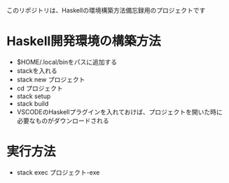 このリポジトリは、Haskellの環境構築方法備忘録用のプロジェクトです
# Haskell開発環境の構築方法
- $HOME/.local/binをパスに追加する
- stackを入れる
- stack new プロジェクト
- cd プロジェクト
- stack setup
- stack build
- VSCODEのHaskellプラグインを入れておけば、プロジェクトを開いた時に必要なものがダウンロードされる

# 実行方法
- stack exec プロジェクト-exe